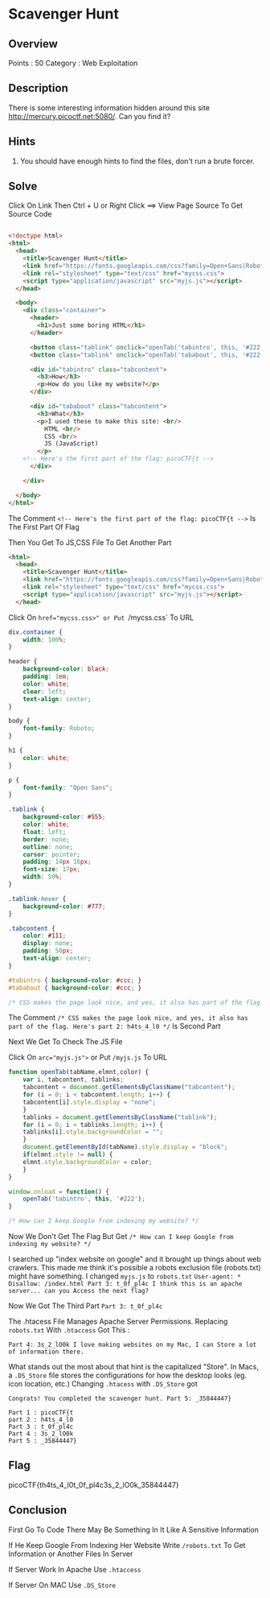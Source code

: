 # Scavenger Hunt

## Overview

Points : 50
Category : Web Exploitation

## Description

There is some interesting information hidden around this site http://mercury.picoctf.net:5080/. Can you find it?

## Hints

1. You should have enough hints to find the files, don't run a brute forcer.

## Solve

Click On Link Then Ctrl + U or Right Click ==> View Page Source To Get Source Code

```html

<!doctype html>
<html>
  <head>
    <title>Scavenger Hunt</title>
    <link href="https://fonts.googleapis.com/css?family=Open+Sans|Roboto" rel="stylesheet">
    <link rel="stylesheet" type="text/css" href="mycss.css">
    <script type="application/javascript" src="myjs.js"></script>
  </head>

  <body>
    <div class="container">
      <header>
		<h1>Just some boring HTML</h1>
      </header>

      <button class="tablink" onclick="openTab('tabintro', this, '#222')" id="defaultOpen">How</button>
      <button class="tablink" onclick="openTab('tababout', this, '#222')">What</button>

      <div id="tabintro" class="tabcontent">
		<h3>How</h3>
		<p>How do you like my website?</p>
      </div>

      <div id="tababout" class="tabcontent">
		<h3>What</h3>
		<p>I used these to make this site: <br/>
		  HTML <br/>
		  CSS <br/>
		  JS (JavaScript)
		</p>
	<!-- Here's the first part of the flag: picoCTF{t -->
      </div>

    </div>

  </body>
</html>
```

The Comment `<!-- Here's the first part of the flag: picoCTF{t -->` Is The First Part Of Flag

Then You Get To JS,CSS File To Get Another Part

```html
<html>
  <head>
    <title>Scavenger Hunt</title>
    <link href="https://fonts.googleapis.com/css?family=Open+Sans|Roboto" rel="stylesheet">
    <link rel="stylesheet" type="text/css" href="mycss.css">
    <script type="application/javascript" src="myjs.js"></script>
  </head>
```

Click On `href="mycss.css>" or Put `/mycss.css` To URL

```css
div.container {
    width: 100%;
}

header {
    background-color: black;
    padding: 1em;
    color: white;
    clear: left;
    text-align: center;
}

body {
    font-family: Roboto;
}

h1 {
    color: white;
}

p {
    font-family: "Open Sans";
}

.tablink {
    background-color: #555;
    color: white;
    float: left;
    border: none;
    outline: none;
    cursor: pointer;
    padding: 14px 16px;
    font-size: 17px;
    width: 50%;
}

.tablink:hover {
    background-color: #777;
}

.tabcontent {
    color: #111;
    display: none;
    padding: 50px;
    text-align: center;
}

#tabintro { background-color: #ccc; }
#tababout { background-color: #ccc; }

/* CSS makes the page look nice, and yes, it also has part of the flag. Here's part 2: h4ts_4_l0 */
```

The Comment `/* CSS makes the page look nice, and yes, it also has part of the flag. Here's part 2: h4ts_4_l0 */` Is Second Part

Next We Get To Check The JS File

Click On `arc="myjs.js">` or Put `/myjs.js` To URL

```js
function openTab(tabName,elmnt,color) {
    var i, tabcontent, tablinks;
    tabcontent = document.getElementsByClassName("tabcontent");
    for (i = 0; i < tabcontent.length; i++) {
	tabcontent[i].style.display = "none";
    }
    tablinks = document.getElementsByClassName("tablink");
    for (i = 0; i < tablinks.length; i++) {
	tablinks[i].style.backgroundColor = "";
    }
    document.getElementById(tabName).style.display = "block";
    if(elmnt.style != null) {
	elmnt.style.backgroundColor = color;
    }
}

window.onload = function() {
    openTab('tabintro', this, '#222');
}

/* How can I keep Google from indexing my website? */
```
Now We Don't Get The Flag But Get `/* How can I keep Google from indexing my website? */`

I searched up "index website on google" and it brought up things about web crawlers. This made me think it's possible a robots exclusion file (robots.txt) might have something. I changed `myjs.js` to `robots.txt`
 `
User-agent: *
Disallow: /index.html
Part 3: t_0f_pl4c
I think this is an apache server... can you Access the next flag? `
 
Now We Got The Third Part `Part 3: t_0f_pl4c`
 
The .htacess File Manages Apache Server Permissions. Replacing `robots.txt` With `.htaccess` Got This :
 
 `Part 4: 3s_2_lO0k
  I love making websites on my Mac, I can Store a lot of information there.`
  
  What stands out the most about that hint is the capitalized "Store". In Macs, a `.DS_Store` file stores the configurations for how the desktop looks (eg. icon location, etc.) Changing `.htacess` with `.DS_Store` got
 
 `Congrats! You completed the scavenger hunt. Part 5: _35844447}`
 
 ```text
 Part 1 : picoCTF{t
 part 2 : h4ts_4_l0
 Part 3 : t_0f_pl4c
 Part 4 : 3s_2_lO0k
 Part 5 : _35844447}
 ```
 
 ## Flag
 
picoCTF{th4ts_4_l0t_0f_pl4c3s_2_lO0k_35844447}

## Conclusion

First Go To Code There May Be Something In It Like A Sensitive Information

If He Keep Google From Indexing Her Website Write `/robots.txt` To Get Information or Another Files In Server

If Server Work In Apache Use `.htaccess`

If Server On MAC Use `.DS_Store`
 

